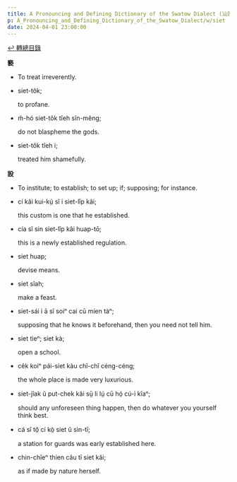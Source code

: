 ```yaml
---
title: A Pronouncing and Defining Dictionary of the Swatow Dialect (汕頭方言音義字典) / siet
p: A_Pronouncing_and_Defining_Dictionary_of_the_Swatow_Dialect/w/siet
date: 2024-04-01 23:00:00
---
```


[↩️ 轉總目錄](/A_Pronouncing_and_Defining_Dictionary_of_the_Swatow_Dialect)


**褻**
- To treat irreverently.

- siet-tôk;

  to profane.

- m̆-hó siet-tôk tîeh sîn-mêng;

  do not blaspheme the gods.

- siet-tôk tîeh i;

  treated him shamefully.

**設**
- To institute; to establish; to set up; if; supposing; for instance.

- cí kâi kui-kṳ́ sĭ i siet-lîp kâi;

  this custom is one that he established.

- cía sĭ sin siet-lîp kâi huap-tō;

  this is a newly established regulation.

- siet huap;

  devise means.

- siet sîah;

  make a feast.

- siet-sái i ā sĭ soiⁿ cai cū míen tàⁿ;

  supposing that he knows it beforehand, then you need not tell him.

- siet tìeⁿ; siet kà;

  open a school.

- cêk koiⁿ pái-siet kàu chî-chî céng-céng;

  the whole place is made very luxurious.

- siet-jîak ŭ put-chek kâi sṳ̄ li lṳ́ cū hó̤ cú-ì kîaⁿ;

  should any unforeseen thing happen, then do whatever you yourself think best.

- cá sî tŏ̤ cí kò̤ siet ŭ sìn-tī;

  a station for guards was early established here.

- chin-chĭeⁿ thien cău tī siet kâi;

  as if made by nature herself.